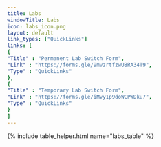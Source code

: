 ```yaml
---
title: Labs
windowTitle: Labs
icon: labs_icon.png
layout: default
link_types: ["QuickLinks"]
links: [  
{
"Title" : "Permanent Lab Switch Form",
"Link" : "https://forms.gle/9mvzrtfzwU8RA34T9",
"Type" : "QuickLinks"
},
{
"Title" : "Temporary Lab Switch Form",
"Link" : "https://forms.gle/iMvy1p9doWCPWDku7",
"Type" : "QuickLinks"
}
]
---
```


<!-- # {{ page.title }} -->

{% include table_helper.html name="labs_table" %}
